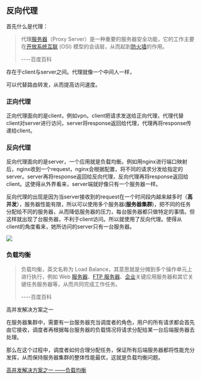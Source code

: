 ## 反向代理

首先什么是代理：

>代理[服务器](https://baike.baidu.com/item/%E6%9C%8D%E5%8A%A1%E5%99%A8/100571)（Proxy Server）是一种重要的服务器安全功能，它的工作主要在[开放系统互联](https://baike.baidu.com/item/%E5%BC%80%E6%94%BE%E7%B3%BB%E7%BB%9F%E4%BA%92%E8%81%94/9719696) (OSI) 模型的会话层，从而起到[防火墙](https://baike.baidu.com/item/%E9%98%B2%E7%81%AB%E5%A2%99/52767)的作用。 
>
>----百度百科

存在于client与server之间。代理就像一个中间人一样，

可以代替路由转发，从而提高访问速度。

### 正向代理

正向代理面向的是client，例如vpn。client把请求发送给正向代理，代理代替client对server进行访问，server将response返回给代理，代理再将response传递给client。

### 反向代理

反向代理面向的是server，一个应用就是负载均衡。例如用nginx进行端口映射后，nginx收到一个request，nginx会根据配置，将不同的请求分发给指定的server。server再将response返回给反向代理，反向代理再将response返回给client。这使得从外界看来，server端就好像只有一个服务器一样。

反向代理的出现是因为当server接收到的request在一个时间段内越来越多时（**高并发**），服务器性能有限，所以可以使用多个服务器(**服务器集群**)，把不同的任务分配给不同的服务器，从而降低服务器的压力，每台服务器都只做特定的事情。但这样就出现了台服务器，不利于client访问。所以就使用了反向代理。使得从client的角度看来，她所访问的server只有一台服务器。

![](https://gss2.bdstatic.com/9fo3dSag_xI4khGkpoWK1HF6hhy/baike/c0%3Dbaike80%2C5%2C5%2C80%2C26/sign=485589dad63f8794c7f2407cb3726591/6c224f4a20a44623d3e7cf009a22720e0cf3d7a7.jpg)

### 负载均衡

> 负载均衡，英文名称为 Load Balance，其意思就是分摊到多个操作单元上进行执行，例如 Web [服务器](https://baike.baidu.com/item/%E6%9C%8D%E5%8A%A1%E5%99%A8/100571)、[FTP 服务器](https://baike.baidu.com/item/FTP%E6%9C%8D%E5%8A%A1%E5%99%A8)、[企业](https://baike.baidu.com/item/%E4%BC%81%E4%B8%9A/707680)关键应用服务器和其它关键任务服务器等，从而共同完成工作任务。 
>
> ----百度百科

高并发解决方案之一

在服务器集群中，需要有一台服务器充当调度者的角色，用户的所有请求都会首先由它接收，调度者再根据每台服务器的负载情况将请求分配给某一台后端服务器去处理。 

那么在这个过程中，调度者如何合理分配任务，保证所有后端服务器都将性能充分发挥，从而保持服务器集群的整体性能最优，这就是负载均衡问题。 

[高并发解决方案之一 ——负载均衡](https://blog.csdn.net/github_37515779/article/details/79953788)


